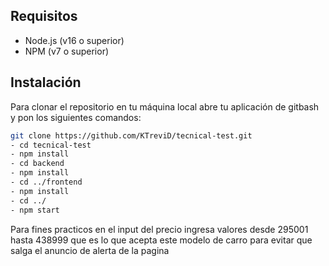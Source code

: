 ## Requisitos

- Node.js (v16 o superior)
- NPM (v7 o superior)

## Instalación

Para clonar el repositorio en tu máquina local abre tu aplicación de gitbash y pon los siguientes comandos:

```bash
git clone https://github.com/KTreviD/tecnical-test.git
- cd tecnical-test
- npm install
- cd backend
- npm install
- cd ../frontend
- npm install
- cd ../
- npm start
```

Para fines practicos en el input del precio ingresa valores desde 295001 hasta 438999 que es lo que acepta este modelo de carro para evitar que salga el anuncio de alerta de la pagina
